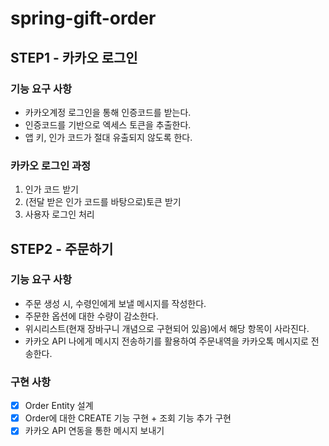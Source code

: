 # spring-gift-order

## STEP1 - 카카오 로그인

### 기능 요구 사항
- 카카오계정 로그인을 통해 인증코드를 받는다.
- 인증코드를 기반으로 엑세스 토큰을 추출한다.
- 앱 키, 인가 코드가 절대 유출되지 않도록 한다.

### 카카오 로그인 과정
1. 인가 코드 받기
2. (전달 받은 인가 코드를 바탕으로)토큰 받기
3. 사용자 로그인 처리 

## STEP2 - 주문하기

### 기능 요구 사항
- 주문 생성 시, 수령인에게 보낼 메시지를 작성한다.
- 주문한 옵션에 대한 수량이 감소한다.
- 위시리스트(현재 장바구니 개념으로 구현되어 있음)에서 해당 항목이 사라진다.
- 카카오 API 나에게 메시지 전송하기를 활용하여 주문내역을 카카오톡 메시지로 전송한다.

### 구현 사항
- [x] Order Entity 설계
- [x] Order에 대한 CREATE 기능 구현 + 조회 기능 추가 구현
- [x] 카카오 API 연동을 통한 메시지 보내기